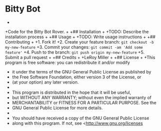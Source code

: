 # Bitty Bot
+
+Code for the Bitty Bot Rover.
+
+## Installation
+
+TODO: Describe the installation process
+
+## Usage
+
+TODO: Write usage instructions
+
+## Contributing
+
+1. Fork it!
+2. Create your feature branch: `git checkout -b my-new-feature`
+3. Commit your changes: `git commit -am 'Add some feature'`
+4. Push to the branch: `git push origin my-new-feature`
+5. Submit a pull request
+
+## Credits
+
+LeRoy Miller
+
+## License
+
+This program is free software: you can redistribute it and/or modify
+    it under the terms of the GNU General Public License as published by
+    the Free Software Foundation, either version 3 of the License, or
+    (at your option) any later version.
+
+    This program is distributed in the hope that it will be useful,
+    but WITHOUT ANY WARRANTY; without even the implied warranty of
+    MERCHANTABILITY or FITNESS FOR A PARTICULAR PURPOSE.  See the
+    GNU General Public License for more details.
+
+    You should have received a copy of the GNU General Public License
+    along with this program.  If not, see <http://www.gnu.org/licenses

